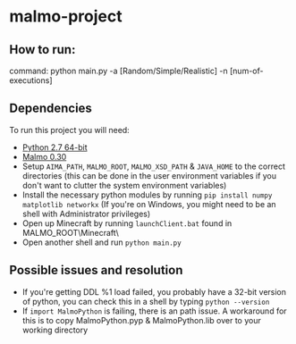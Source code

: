 # malmo-project

## How to run:
command: python main.py -a [Random/Simple/Realistic] -n [num-of-executions]
## Dependencies

To run this project you will need:
* [Python 2.7 64-bit](https://www.python.org/downloads/release/python-2713/)
* [Malmo 0.30](https://github.com/Microsoft/malmo/releases)
* Setup `AIMA_PATH`, `MALMO_ROOT`, `MALMO_XSD_PATH` & `JAVA_HOME` to the correct directories (this can be done in the user environment variables if you don't want to clutter the system environment variables)
* Install the necessary python modules by running `pip install numpy matplotlib networkx` (If you're on Windows, you might need to be an shell with Administrator privileges)
* Open up Minecraft by running `launchClient.bat` found in MALMO_ROOT\\Minecraft\\
* Open another shell and run `python main.py`

## Possible issues and resolution
* If you're getting DDL %1 load failed, you probably have a 32-bit version of python, you can check this in a shell by typing `python --version`
* If `import MalmoPython` is failing, there is an path issue. A workaround for this is to copy MalmoPython.pyp & MalmoPython.lib over to your working directory
